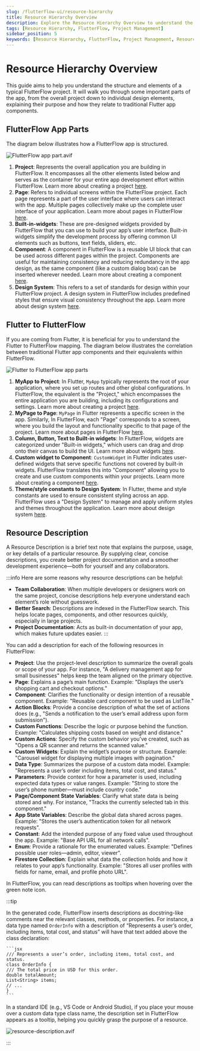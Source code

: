 ```yaml
---
slug: /flutterflow-ui/resource-hierarchy
title: Resource Hierarchy Overview
description: Explore the Resource Hierarchy Overview to understand the correlation between traditional Flutter app components and their equivalents in FlutterFlow.
tags: [Resource Hierarchy, FlutterFlow, Project Management]
sidebar_position: 5
keywords: [Resource Hierarchy, FlutterFlow, Project Management, Resource Description]
---
```



# Resource Hierarchy Overview

This guide aims to help you understand the structure and elements of a typical FlutterFlow project. It will walk you through some important parts of the app, from the overall project down to individual design elements, explaining their purpose and how they relate to traditional Flutter app components.

## FlutterFlow App Parts

The diagram below illustrates how a FlutterFlow app is structured.

![FlutterFlow app part.avif](imgs/ff-app-part.avif)

1. **Project**: Represents the overall application you are building in FlutterFlow. It encompasses all the other elements listed below and serves as the container for your entire app development effort within FlutterFlow. Learn more about creating a project [here](../../resources/projects/how-to-create-find-organize-projects.md#how-to-create-a-project).
2. **Page**: Refers to individual screens within the FlutterFlow project. Each page represents a part of the user interface where users can interact with the app. Multiple pages collectively make up the complete user interface of your application. Learn more about pages in FlutterFlow [here](../../resources/ui/pages/intro-pages.md#creating-a-page).
3. **Built-in-widgets**: These are pre-designed widgets provided by FlutterFlow that you can use to build your app’s user interface. Built-in widgets simplify the development process by offering common UI elements such as buttons, text fields, sliders, etc.
4. **Component**: A component in FlutterFlow is a reusable UI block that can be used across different pages within the project. Components are useful for maintaining consistency and reducing redundancy in the app design, as the same component (like a custom dialog box) can be inserted wherever needed. Learn more about creating a component [here](../../resources/ui/components/intro-components.md).
5. **Design System**: This refers to a set of standards for design within your FlutterFlow project. A design system in FlutterFlow includes predefined styles that ensure visual consistency throughout the app. Learn more about design system [here](../../ff-concepts/design-system/design-system.md).

## Flutter to FlutterFlow

If you are coming from Flutter, it is beneficial for you to understand the Flutter to FlutterFlow mapping. The diagram below illustrates the correlation between traditional Flutter app components and their equivalents within FlutterFlow. 

![Flutter to FlutterFlow app parts](imgs/flutter-to-flutterflow.avif)

1. **MyApp to Project**: In Flutter, `MyApp` typically represents the root of your application, where you set up routes and other global configurations. In FlutterFlow, the equivalent is the "Project," which encompasses the entire application you are building, including its configurations and settings. Learn more about creating a project [here](../../resources/projects/how-to-create-find-organize-projects.md#how-to-create-a-project).
2. **MyPage to Page**: `MyPage` in Flutter represents a specific screen in the app. Similarly, In FlutterFlow, each "Page" corresponds to a screen, where you build the layout and functionality specific to that page of the project. Learn more about pages in FlutterFlow [here](../../resources/ui/pages/intro-pages.md#creating-a-page).
3. **Column, Button, Text to Built-in widgets**: In FlutterFlow, widgets are categorized under "Built-in widgets," which users can drag and drop onto their canvas to build the UI. Learn more about widgets [here](../../resources/ui/overview.md#widgets).
4. **Custom widget to Component**: `CustomWidget` in Flutter indicates user-defined widgets that serve specific functions not covered by built-in widgets. FlutterFlow translates this into "Component" allowing you to create and use custom components within your projects. Learn more about creating a component [here](../../resources/ui/components/intro-components.md).
5. **Theme/style constants to Design System**: In Flutter, theme and style constants are used to ensure consistent styling across an app. FlutterFlow uses a "Design System" to manage and apply uniform styles and themes throughout the application. Learn more about design system [here](../../ff-concepts/design-system/design-system.md).

## Resource Description

A Resource Description is a brief text note that explains the purpose, usage, or key details of a particular resource. By supplying clear, concise descriptions, you create better project documentation and a smoother development experience—both for yourself and any collaborators.

:::info
Here are some reasons why resource descriptions can be helpful:
- **Team Collaboration**: When multiple developers or designers work on the same project, concise descriptions help everyone understand each element’s role without guesswork.
- **Better Search**: Descriptions are indexed in the FlutterFlow search. This helps locate pages, components, and other resources quickly, especially in large projects.
- **Project Documentation**: Acts as built-in documentation of your app, which makes future updates easier.
:::

You can add a description for each of the following resources in FlutterFlow:

- **Project**: Use the project-level description to summarize the overall goals or scope of your app. For instance, "A delivery management app for small businesses" helps keep the team aligned on the primary objective.
- **Page**: Explains a page’s main function. Example: "Displays the user’s shopping cart and checkout options."
- **Component**: Clarifies the functionality or design intention of a reusable component. Example: "Reusable card component to be used as ListTile."
- **Action Blocks**: Provide a concise description of what the set of actions does (e.g., "Sends a notification to the user’s email address upon form submission").
- **Custom Functions**: Describe the logic or purpose behind the function. Example: "Calculates shipping costs based on weight and distance."
- **Custom Actions**: Specify the custom behavior you’ve created, such as "Opens a QR scanner and returns the scanned value."
- **Custom Widgets**: Explain the widget’s purpose or structure. Example: "Carousel widget for displaying multiple images with pagination."
- **Data Type**: Summarizes the purpose of a custom data model. Example: "Represents a user’s order including items, total cost, and status."
- **Parameters**: Provide context for how a parameter is used, including expected data types or value ranges. Example: "String to store the user’s phone number—must include country code."
- **Page/Component State Variables**: Clarify what state data is being stored and why. For instance, "Tracks the currently selected tab in this component."
- **App State Variables**: Describe the global data shared across pages. Example: "Stores the user’s authentication token for all network requests".
- **Constant**: Add the intended purpose of any fixed value used throughout the app. Example: "Base API URL for all network calls".
- **Enum**: Provide a rationale for the enumerated values. Example: "Defines possible user roles—admin, editor, viewer".
- **Firestore Collection**: Explain what data the collection holds and how it relates to your app’s functionality. Example: "Stores all user profiles with fields for name, email, and profile photo URL".

In FlutterFlow, you can read descriptions as tooltips when hovering over the green note icon.

:::tip

In the generated code, FlutterFlow inserts descriptions as docstring-like comments near the relevant classes, methods, or properties. For instance, a data type named `OrderInfo` with a description of “Represents a user’s order, including items, total cost, and status” will have that text added above the class declaration:

    ```jsx
    /// Represents a user’s order, including items, total cost, and status.
    class OrderInfo {
    /// The total price in USD for this order.
    double totalAmount;
    List<String> items;
    // ...
    }
    ```

In a standard IDE (e.g., VS Code or Android Studio), if you place your mouse over a custom data type class name, the description set in FlutterFlow appears as a tooltip, helping you quickly grasp the purpose of a resource.

![resource-description.avif](imgs/resource-description.avif)

:::